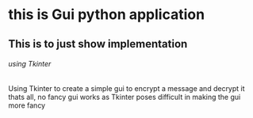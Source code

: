 # this is Gui python application 

## This is to just show implementation

###### using Tkinter

<p> Using Tkinter to create a simple gui to encrypt a message and decrypt it thats all, no fancy gui works as Tkinter poses difficult in making 
 the gui more fancy </p>
